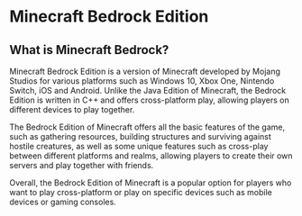 # Minecraft Bedrock Edition

## What is Minecraft Bedrock?

Minecraft Bedrock Edition is a version of Minecraft developed by Mojang Studios for various platforms such as Windows 10, Xbox One, Nintendo Switch, iOS and Android. Unlike the Java Edition of Minecraft, the Bedrock Edition is written in C++ and offers cross-platform play, allowing players on different devices to play together.

The Bedrock Edition of Minecraft offers all the basic features of the game, such as gathering resources, building structures and surviving against hostile creatures, as well as some unique features such as cross-play between different platforms and realms, allowing players to create their own servers and play together with friends.

Overall, the Bedrock Edition of Minecraft is a popular option for players who want to play cross-platform or play on specific devices such as mobile devices or gaming consoles.